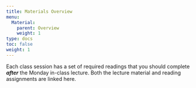 ```yaml
---
title: Materials Overview
menu:
  Material:
    parent: Overview
    weight: 1
type: docs
toc: false
weight: 1
---
```


Each class session has a set of required readings that you should complete ***after*** the Monday in-class lecture. 
Both the lecture material and reading assignments are linked here. 
